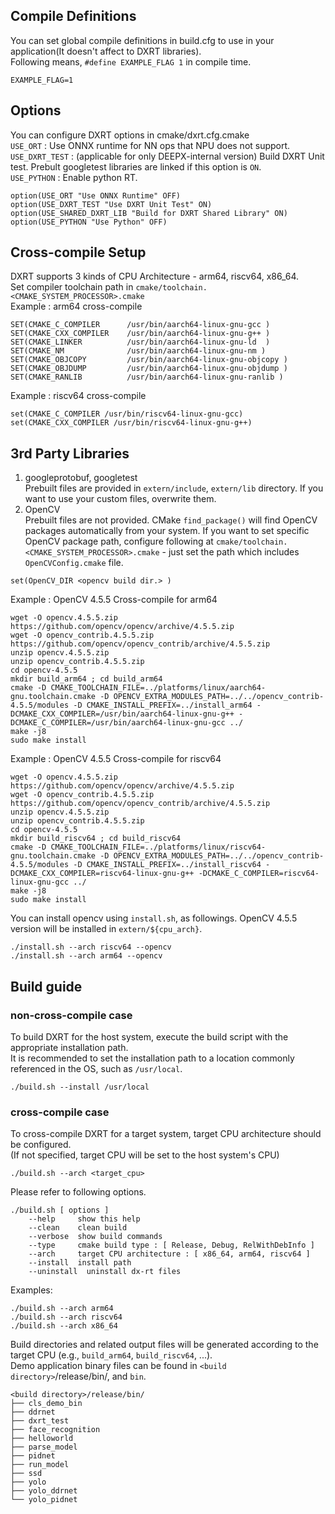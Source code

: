 ## Compile Definitions
You can set global compile definitions in build.cfg to use in your application(It doesn't affect to DXRT libraries).  
Following means, `#define EXAMPLE_FLAG 1` in compile time.  
```
EXAMPLE_FLAG=1
```

## Options
You can configure DXRT options in cmake/dxrt.cfg.cmake  
`USE_ORT` : Use ONNX runtime for NN ops that NPU does not support.  
`USE_DXRT_TEST` : (applicable for only DEEPX-internal version) Build DXRT Unit test. Prebult googletest libraries are linked if this option is `ON`.  
`USE_PYTHON` : Enable python RT.  

```
option(USE_ORT "Use ONNX Runtime" OFF)
option(USE_DXRT_TEST "Use DXRT Unit Test" ON)
option(USE_SHARED_DXRT_LIB "Build for DXRT Shared Library" ON)
option(USE_PYTHON "Use Python" OFF)
```

## Cross-compile Setup
DXRT supports 3 kinds of CPU Architecture - arm64, riscv64, x86_64.  
Set compiler toolchain path in ```cmake/toolchain.<CMAKE_SYSTEM_PROCESSOR>.cmake```  
Example : arm64 cross-compile  
```
SET(CMAKE_C_COMPILER      /usr/bin/aarch64-linux-gnu-gcc )
SET(CMAKE_CXX_COMPILER    /usr/bin/aarch64-linux-gnu-g++ )
SET(CMAKE_LINKER          /usr/bin/aarch64-linux-gnu-ld  )
SET(CMAKE_NM              /usr/bin/aarch64-linux-gnu-nm )
SET(CMAKE_OBJCOPY         /usr/bin/aarch64-linux-gnu-objcopy )
SET(CMAKE_OBJDUMP         /usr/bin/aarch64-linux-gnu-objdump )
SET(CMAKE_RANLIB          /usr/bin/aarch64-linux-gnu-ranlib )
```
Example : riscv64 cross-compile  
```
set(CMAKE_C_COMPILER /usr/bin/riscv64-linux-gnu-gcc)
set(CMAKE_CXX_COMPILER /usr/bin/riscv64-linux-gnu-g++)
```

## 3rd Party Libraries
1. googleprotobuf, googletest  
    Prebuilt files are provided in ```extern/include```, ```extern/lib``` directory. If you want to use your custom files, overwrite them.  
2. OpenCV  
    Prebuilt files are not provided. CMake ```find_package()``` will find OpenCV packages automatically from your system. If you want to set specific OpenCV package path, configure following at ```cmake/toolchain.<CMAKE_SYSTEM_PROCESSOR>.cmake``` - just set the path which includes ```OpenCVConfig.cmake``` file. 
```
set(OpenCV_DIR <opencv build dir.> )
```
Example : OpenCV 4.5.5 Cross-compile for arm64  
```
wget -O opencv.4.5.5.zip https://github.com/opencv/opencv/archive/4.5.5.zip 
wget -O opencv_contrib.4.5.5.zip https://github.com/opencv/opencv_contrib/archive/4.5.5.zip
unzip opencv.4.5.5.zip
unzip opencv_contrib.4.5.5.zip
cd opencv-4.5.5
mkdir build_arm64 ; cd build_arm64
cmake -D CMAKE_TOOLCHAIN_FILE=../platforms/linux/aarch64-gnu.toolchain.cmake -D OPENCV_EXTRA_MODULES_PATH=../../opencv_contrib-4.5.5/modules -D CMAKE_INSTALL_PREFIX=../install_arm64 -DCMAKE_CXX_COMPILER=/usr/bin/aarch64-linux-gnu-g++ -DCMAKE_C_COMPILER=/usr/bin/aarch64-linux-gnu-gcc ../
make -j8
sudo make install
```
Example : OpenCV 4.5.5 Cross-compile for riscv64  
```
wget -O opencv.4.5.5.zip https://github.com/opencv/opencv/archive/4.5.5.zip 
wget -O opencv_contrib.4.5.5.zip https://github.com/opencv/opencv_contrib/archive/4.5.5.zip
unzip opencv.4.5.5.zip
unzip opencv_contrib.4.5.5.zip
cd opencv-4.5.5
mkdir build_riscv64 ; cd build_riscv64
cmake -D CMAKE_TOOLCHAIN_FILE=../platforms/linux/riscv64-gnu.toolchain.cmake -D OPENCV_EXTRA_MODULES_PATH=../../opencv_contrib-4.5.5/modules -D CMAKE_INSTALL_PREFIX=../install_riscv64 -DCMAKE_CXX_COMPILER=riscv64-linux-gnu-g++ -DCMAKE_C_COMPILER=riscv64-linux-gnu-gcc ../
make -j8
sudo make install
```
You can install opencv using ```install.sh```, as followings. OpenCV 4.5.5 version will be installed in ```extern/${cpu_arch}```.     
```
./install.sh --arch riscv64 --opencv
./install.sh --arch arm64 --opencv
```

## Build guide

### non-cross-compile case
To build DXRT for the host system, execute the build script with the appropriate installation path.  
It is recommended to set the installation path to a location commonly referenced in the OS, such as `/usr/local`.  
```
./build.sh --install /usr/local
```
### cross-compile case
To cross-compile DXRT for a target system, target CPU architecture should be configured.  
(If not specified, target CPU will be set to the host system's CPU)  
```
./build.sh --arch <target_cpu>
```

Please refer to following options.  
```
./build.sh [ options ]
    --help     show this help
    --clean    clean build
    --verbose  show build commands
    --type     cmake build type : [ Release, Debug, RelWithDebInfo ]
    --arch     target CPU architecture : [ x86_64, arm64, riscv64 ]
    --install  install path
    --uninstall  uninstall dx-rt files
```
Examples:
```
./build.sh --arch arm64
./build.sh --arch riscv64
./build.sh --arch x86_64
```
Build directories and related output files will be generated according to the target CPU (e.g., `build_arm64`, `build_riscv64`, ...).  
Demo application binary files can be found in `<build directory>`/release/bin/, and `bin`.  
```
<build directory>/release/bin/
├── cls_demo_bin
├── ddrnet
├── dxrt_test
├── face_recognition
├── helloworld
├── parse_model
├── pidnet
├── run_model
├── ssd
├── yolo
├── yolo_ddrnet
└── yolo_pidnet
```

